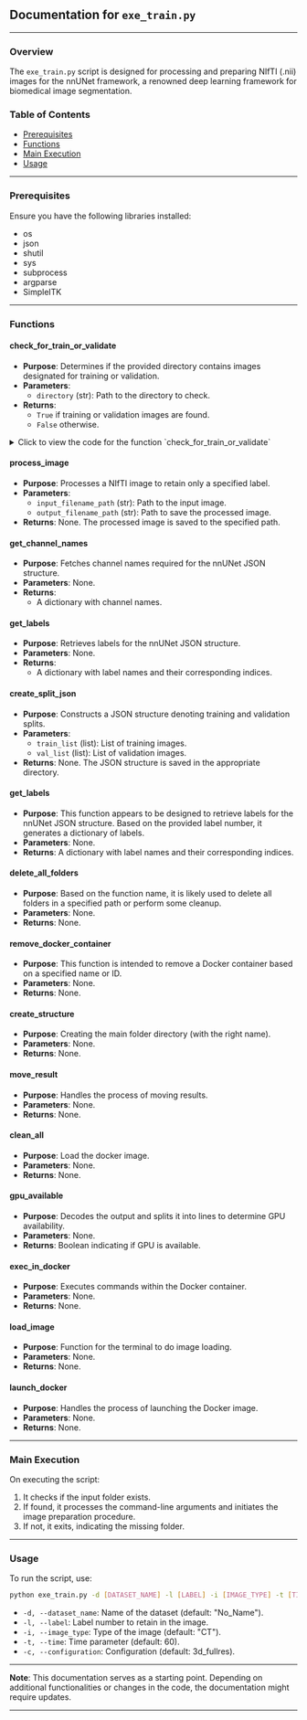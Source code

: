 
## Documentation for `exe_train.py`

---

### Overview

The `exe_train.py` script is designed for processing and preparing NIfTI (.nii) images for the nnUNet framework, a renowned deep learning framework for biomedical image segmentation.

### Table of Contents

- [Prerequisites](#prerequisites)
- [Functions](#functions)
- [Main Execution](#main-execution)
- [Usage](#usage)

---

### Prerequisites

Ensure you have the following libraries installed:

- os
- json
- shutil
- sys
- subprocess
- argparse
- SimpleITK

---

### Functions

#### check_for_train_or_validate

- **Purpose**: Determines if the provided directory contains images designated for training or validation.
- **Parameters**: 
  - `directory` (str): Path to the directory to check.
- **Returns**: 
  - `True` if training or validation images are found.
  - `False` otherwise.
 
<details>
  <summary>Click to view the code for the function `check_for_train_or_validate`</summary>

```python
def check_for_train_or_validate():
    # code here

```
</details>

#### process_image

- **Purpose**: Processes a NIfTI image to retain only a specified label.
- **Parameters**: 
  - `input_filename_path` (str): Path to the input image.
  - `output_filename_path` (str): Path to save the processed image.
- **Returns**: None. The processed image is saved to the specified path.

#### get_channel_names

- **Purpose**: Fetches channel names required for the nnUNet JSON structure.
- **Parameters**: None.
- **Returns**: 
  - A dictionary with channel names.

#### get_labels

- **Purpose**: Retrieves labels for the nnUNet JSON structure.
- **Parameters**: None.
- **Returns**: 
  - A dictionary with label names and their corresponding indices.

#### create_split_json

- **Purpose**: Constructs a JSON structure denoting training and validation splits.
- **Parameters**: 
  - `train_list` (list): List of training images.
  - `val_list` (list): List of validation images.
- **Returns**: None. The JSON structure is saved in the appropriate directory.


#### get_labels

- **Purpose**: This function appears to be designed to retrieve labels for the nnUNet JSON structure. Based on the provided label number, it generates a dictionary of labels.
- **Parameters**: None.
- **Returns**: A dictionary with label names and their corresponding indices.

#### delete_all_folders

- **Purpose**: Based on the function name, it is likely used to delete all folders in a specified path or perform some cleanup.
- **Parameters**: None.
- **Returns**: None.

#### remove_docker_container

- **Purpose**: This function is intended to remove a Docker container based on a specified name or ID.
- **Parameters**: None.
- **Returns**: None.

#### create_structure

- **Purpose**: Creating the main folder directory (with the right name).
- **Parameters**: None.
- **Returns**: None.

#### move_result

- **Purpose**: Handles the process of moving results.
- **Parameters**: None.
- **Returns**: None.

#### clean_all

- **Purpose**: Load the docker image.
- **Parameters**: None.
- **Returns**: None.

#### gpu_available

- **Purpose**: Decodes the output and splits it into lines to determine GPU availability.
- **Parameters**: None.
- **Returns**: Boolean indicating if GPU is available.

#### exec_in_docker

- **Purpose**: Executes commands within the Docker container.
- **Parameters**: None.
- **Returns**: None.

#### load_image

- **Purpose**: Function for the terminal to do image loading.
- **Parameters**: None.
- **Returns**: None.

#### launch_docker

- **Purpose**: Handles the process of launching the Docker image.
- **Parameters**: None.
- **Returns**: None.

---

### Main Execution

On executing the script:

1. It checks if the input folder exists.
2. If found, it processes the command-line arguments and initiates the image preparation procedure.
3. If not, it exits, indicating the missing folder.

---

### Usage

To run the script, use:

```bash
python exe_train.py -d [DATASET_NAME] -l [LABEL] -i [IMAGE_TYPE] -t [TIME] -c [CONFIGURATION]
```

- `-d, --dataset_name`: Name of the dataset (default: "No_Name").
- `-l, --label`: Label number to retain in the image.
- `-i, --image_type`: Type of the image (default: "CT").
- `-t, --time`: Time parameter (default: 60).
- `-c, --configuration`: Configuration (default: 3d_fullres).

---

**Note**: This documentation serves as a starting point. Depending on additional functionalities or changes in the code, the documentation might require updates.

---
